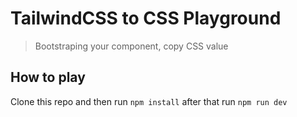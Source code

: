# TailwindCSS to CSS Playground

> Bootstraping your component, copy CSS value

## How to play

Clone this repo and then run `npm install` after that run `npm run dev`
